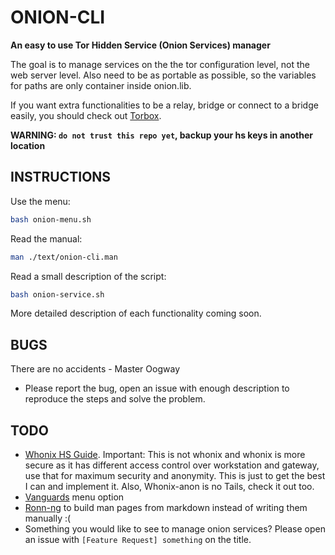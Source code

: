 # ONION-CLI

**An easy to use Tor Hidden Service (Onion Services) manager**

The goal is to manage services on the the tor configuration level, not the web server level. Also need to be as portable as possible, so the variables for paths are only container inside onion.lib.

If you want extra functionalities to be a relay, bridge or connect to a bridge easily, you should check out [Torbox](https://github.com/radio24/TorBox).

**WARNING: `do not trust this repo yet`, backup your hs keys in another location**

## INSTRUCTIONS

Use the menu:

```bash
bash onion-menu.sh
```

Read the manual:

```bash
man ./text/onion-cli.man
```

Read a small description of the script:

```bash
bash onion-service.sh
```

More detailed description of each functionality coming soon.

## BUGS

There are no accidents - Master Oogway

* Please report the bug, open an issue with enough description to reproduce the steps and solve the problem.

## TODO

* [Whonix HS Guide](https://www.whonix.org/wiki/Onion_Services#Security_Recommendations). Important: This is not whonix and whonix is more secure as it has different access control over workstation and gateway, use that for maximum security and anonymity. This is just to get the best I can and implement it. Also, Whonix-anon is no Tails, check it out too.
* [Vanguards](https://github.com/mikeperry-tor/vanguards) menu option
* [Ronn-ng](https://github.com/apjanke/ronn-ng/) to build man pages from markdown instead of writing them manually :(
* Something you would like to see to manage onion services? Please open an issue with `[Feature Request] something` on the title.